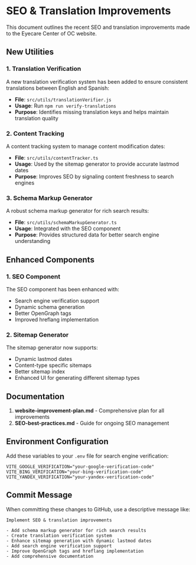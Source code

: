 # SEO & Translation Improvements

This document outlines the recent SEO and translation improvements made to the Eyecare Center of OC website.

## New Utilities

### 1. Translation Verification

A new translation verification system has been added to ensure consistent translations between English and Spanish:

- **File**: `src/utils/translationVerifier.js`
- **Usage**: Run `npm run verify-translations`
- **Purpose**: Identifies missing translation keys and helps maintain translation quality

### 2. Content Tracking

A content tracking system to manage content modification dates:

- **File**: `src/utils/contentTracker.ts`
- **Usage**: Used by the sitemap generator to provide accurate lastmod dates
- **Purpose**: Improves SEO by signaling content freshness to search engines

### 3. Schema Markup Generator

A robust schema markup generator for rich search results:

- **File**: `src/utils/schemaMarkupGenerator.ts`
- **Usage**: Integrated with the SEO component
- **Purpose**: Provides structured data for better search engine understanding

## Enhanced Components

### 1. SEO Component

The SEO component has been enhanced with:

- Search engine verification support
- Dynamic schema generation
- Better OpenGraph tags
- Improved hreflang implementation

### 2. Sitemap Generator

The sitemap generator now supports:

- Dynamic lastmod dates
- Content-type specific sitemaps
- Better sitemap index
- Enhanced UI for generating different sitemap types

## Documentation

1. **website-improvement-plan.md** - Comprehensive plan for all improvements
2. **SEO-best-practices.md** - Guide for ongoing SEO management

## Environment Configuration

Add these variables to your `.env` file for search engine verification:

```
VITE_GOOGLE_VERIFICATION="your-google-verification-code"
VITE_BING_VERIFICATION="your-bing-verification-code"
VITE_YANDEX_VERIFICATION="your-yandex-verification-code"
```

## Commit Message

When committing these changes to GitHub, use a descriptive message like:

```
Implement SEO & translation improvements

- Add schema markup generator for rich search results
- Create translation verification system
- Enhance sitemap generation with dynamic lastmod dates
- Add search engine verification support
- Improve OpenGraph tags and hreflang implementation
- Add comprehensive documentation